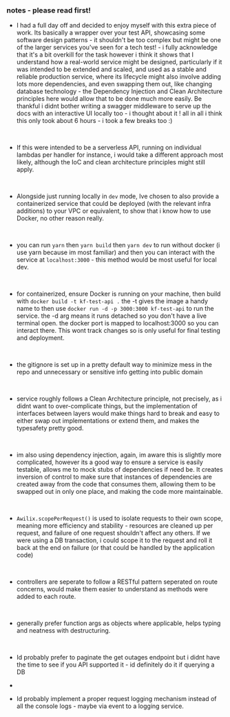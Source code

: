 ### notes  - please read first!
- I had a full day off and decided to enjoy myself with this extra piece of work. Its basically a wrapper over your test API, showcasing some software design patterns - it shouldn't be too complex but might be one of the larger services you've seen for a tech test! - i fully acknowledge that it's a bit overkill for the task however i think it shows that I understand how a real-world service might be designed, particularly if it was intended to be extended and scaled, and used as a stable and reliable production service, where its lifecycle might also involve adding lots more dependencies, and even swapping them out, like changing database technology - the Dependency Injection and Clean Architecture principles here would allow that to be done much more easily. Be thankful i didnt bother writing a swagger middleware to serve up the docs with an interactive UI locally too - i thought about it ! all in all i think this only took about 6 hours - i took a few breaks too :) 
</br>

- If this were intended to be a serverless API, running on individual lambdas per handler for instance, i would take a different approach most likely, although the IoC and clean architecture principles might still apply. 
</br>

- Alongside just running locally in `dev` mode, Ive chosen to also provide a containerized service that could be deployed (with the relevant infra additions) to your VPC or equivalent, to show that i know how to use Docker, no other reason really.
</br>

- you can run `yarn` then `yarn build` then `yarn dev` to run without docker (i use yarn because im most familiar) and then you can interact with the service at `localhost:3000` - this method would be most useful for local dev.
</br>

- for containerized, ensure Docker is running on your machine, then build with `docker build -t kf-test-api .` the -t gives the image a handy name to then use `docker run -d -p 3000:3000 kf-test-api` to run the service. the -d arg means it runs detached so you don't have a live terminal open. the docker port is mapped to localhost:3000 so you can interact there. This wont track changes so is only useful for final testing and deployment.
</br>

- the gitignore is set up in a pretty default way to minimize mess in the repo and unnecessary or sensitive info getting into public domain 
</br>

- service roughly follows a Clean Architecture principle, not precisely, as i didnt want to over-complicate things, but the implementation of interfaces between layers would make things hard to break and easy to either swap out implementations or extend them, and makes the typesafety pretty good.
</br>

- im also using dependency injection, again, im aware this is slightly more complicated, however its a good way to ensure a service is easily testable, allows me to mock stubs of dependencies if need be. It creates inversion of control to make sure that instances of dependencies are created away from the code that consumes them, allowing them to be swapped out in only one place, and making the code more maintainable.
</br>

- `Awilix.scopePerRequest()` is used to isolate requests to their own scope, meaning more efficiency and stability - resources are cleaned up per request, and failure of one request shouldn't affect any others. If we were using a DB transaction, i could scope it to the request and roll it back at the end on failure (or that could be handled by the application code)
</br>

- controllers are seperate to follow a RESTful pattern seperated on route concerns, would make them easier to understand as methods were added to each route.
</br>

- generally prefer function args as objects where applicable, helps typing and neatness with destructuring.
</br>

- Id probably prefer to paginate the get outages endpoint but i didnt have the time to see if you API supported it - id definitely do it if querying a DB
- </br>
  
- Id probably implement a proper request logging mechanism instead of all the console logs - maybe via event to a logging service.